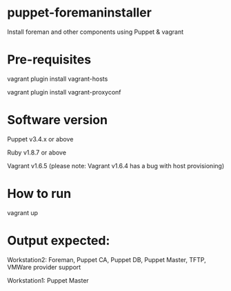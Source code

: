 puppet-foremaninstaller
=======================

Install foreman and other components using Puppet &amp; vagrant


Pre-requisites
========
vagrant plugin install vagrant-hosts

vagrant plugin install vagrant-proxyconf

Software version
========
Puppet v3.4.x or above

Ruby v1.8.7 or above

Vagrant v1.6.5 (please note: Vagrant v1.6.4 has a bug with host provisioning)



How to run
========
vagrant up

Output expected:
================
Workstation2: Foreman, Puppet CA, Puppet DB, Puppet Master, TFTP, VMWare provider support

Workstation1: Puppet Master
